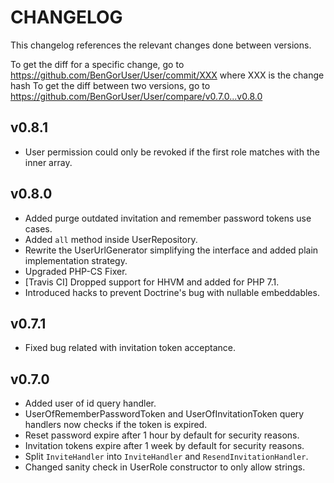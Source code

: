 # CHANGELOG

This changelog references the relevant changes done between versions.

To get the diff for a specific change, go to https://github.com/BenGorUser/User/commit/XXX where XXX is the change hash
To get the diff between two versions, go to https://github.com/BenGorUser/User/compare/v0.7.0...v0.8.0

## v0.8.1
* User permission could only be revoked if the first role matches with the inner array.

## v0.8.0
* Added purge outdated invitation and remember password tokens use cases.
* Added `all` method inside UserRepository.
* Rewrite the UserUrlGenerator simplifying the interface and added plain implementation strategy.
* Upgraded PHP-CS Fixer.
* [Travis CI] Dropped support for HHVM and added for PHP 7.1.
* Introduced hacks to prevent Doctrine's bug with nullable embeddables.

## v0.7.1
* Fixed bug related with invitation token acceptance.

## v0.7.0
* Added user of id query handler.
* UserOfRememberPasswordToken and UserOfInvitationToken query handlers now checks if the token is expired.
* Reset password expire after 1 hour by default for security reasons.
* Invitation tokens expire after 1 week by default for security reasons.
* Split `InviteHandler` into `InviteHandler` and `ResendInvitationHandler`.
* Changed sanity check in UserRole constructor to only allow strings.
